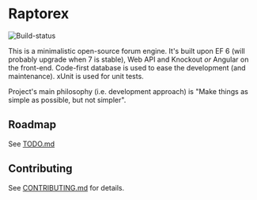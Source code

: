 Raptorex
========
![Build-status](https://ci.appveyor.com/api/projects/status/nrg04q1r5h1kv4hi?svg=true)

This is a minimalistic open-source forum engine. It's built upon EF 6 (will probably upgrade when 7 is stable), Web API and Knockout *or* Angular
on the front-end. Code-first database is used to ease the development (and maintenance). xUnit is used for unit tests.

Project's main philosophy (i.e. development approach) is "Make things as simple as possible, but not simpler".

## Roadmap

See [TODO.md](TODO.md)

## Contributing

See [CONTRIBUTING.md](CONTRIBUTING.md) for details.

